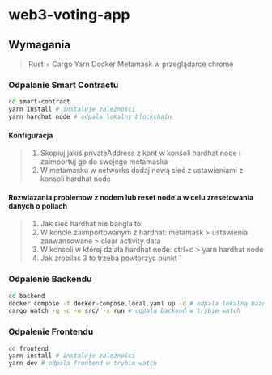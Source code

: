 # web3-voting-app

## Wymagania

> Rust + Cargo
> Yarn
> Docker
> Metamask w przeglądarce chrome

### Odpalanie Smart Contractu

```bash
cd smart-contract
yarn install # instaluje zależności
yarn hardhat node # odpala lokalny blockchain
```

#### Konfiguracja

> 1. Skopiuj jakiś privateAddress z kont w konsoli hardhat node i zaimportuj go do swojego metamaska
> 2. W metamasku w networks dodaj nową sieć z ustawieniami z konsoli hardhat node

#### Rozwiazania problemow z nodem lub reset node'a w celu zresetowania danych o pollach

> 1. Jak siec hardhat nie bangla to:
> 1. W koncie zaimportowanym z hardhat: metamask > ustawienia zaawansowane > clear activity data
> 1. W konsoli w której działa hardhat node: ctrl+c > yarn hardhat node
> 1. Jak zrobilas 3 to trzeba powtorzyc punkt 1

### Odpalenie Backendu

```bash
cd backend
docker compose -f docker-compose.local.yaml up -d # odpala lokalną bazę danych
cargo watch -q -c -w src/ -x run # odpala backend w trybie watch
```

### Odpalenie Frontendu

```bash
cd frontend
yarn install # instaluje zależności
yarn dev # odpala frontend w trybie watch
```
